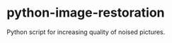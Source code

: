 python-image-restoration
========================

Python script for increasing quality of noised pictures.